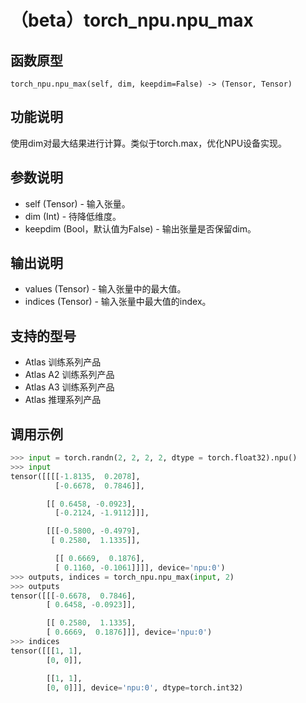 # （beta）torch_npu.npu_max

## 函数原型

```
torch_npu.npu_max(self, dim, keepdim=False) -> (Tensor, Tensor)
```

## 功能说明

使用dim对最大结果进行计算。类似于torch.max，优化NPU设备实现。

## 参数说明

- self (Tensor) - 输入张量。
- dim (Int) - 待降低维度。
- keepdim (Bool，默认值为False) - 输出张量是否保留dim。

## 输出说明

- values (Tensor) - 输入张量中的最大值。
- indices (Tensor) - 输入张量中最大值的index。

## 支持的型号

- <term>Atlas 训练系列产品</term>
- <term>Atlas A2 训练系列产品</term>
- <term>Atlas A3 训练系列产品</term>
- <term>Atlas 推理系列产品</term>

## 调用示例

```python
>>> input = torch.randn(2, 2, 2, 2, dtype = torch.float32).npu()
>>> input
tensor([[[[-1.8135,  0.2078],
          [-0.6678,  0.7846]],

        [[ 0.6458, -0.0923],
          [-0.2124, -1.9112]]],

        [[[-0.5800, -0.4979], 
         [ 0.2580,  1.1335]],

          [[ 0.6669,  0.1876],
          [ 0.1160, -0.1061]]]], device='npu:0')
>>> outputs, indices = torch_npu.npu_max(input, 2)
>>> outputs
tensor([[[-0.6678,  0.7846],
        [ 0.6458, -0.0923]],

        [[ 0.2580,  1.1335],
        [ 0.6669,  0.1876]]], device='npu:0')
>>> indices
tensor([[[1, 1],
        [0, 0]],

        [[1, 1],
        [0, 0]]], device='npu:0', dtype=torch.int32)
```

